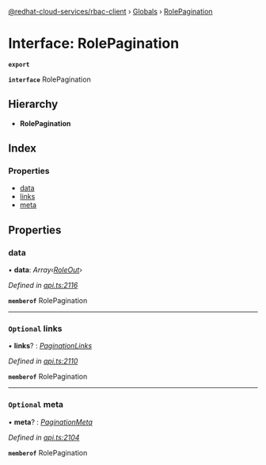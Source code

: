 [@redhat-cloud-services/rbac-client](../README.md) › [Globals](../globals.md) › [RolePagination](rolepagination.md)

# Interface: RolePagination

**`export`** 

**`interface`** RolePagination

## Hierarchy

* **RolePagination**

## Index

### Properties

* [data](rolepagination.md#data)
* [links](rolepagination.md#optional-links)
* [meta](rolepagination.md#optional-meta)

## Properties

###  data

• **data**: *Array‹[RoleOut](roleout.md)›*

*Defined in [api.ts:2116](https://github.com/RedHatInsights/javascript-clients/blob/master/packages/rbac/api.ts#L2116)*

**`memberof`** RolePagination

___

### `Optional` links

• **links**? : *[PaginationLinks](paginationlinks.md)*

*Defined in [api.ts:2110](https://github.com/RedHatInsights/javascript-clients/blob/master/packages/rbac/api.ts#L2110)*

**`memberof`** RolePagination

___

### `Optional` meta

• **meta**? : *[PaginationMeta](paginationmeta.md)*

*Defined in [api.ts:2104](https://github.com/RedHatInsights/javascript-clients/blob/master/packages/rbac/api.ts#L2104)*

**`memberof`** RolePagination
